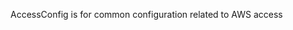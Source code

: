 <!-- Code generated from the comments of the AccessConfig struct in builder/amazon/common/access_config.go; DO NOT EDIT MANUALLY -->
AccessConfig is for common configuration related to AWS access
